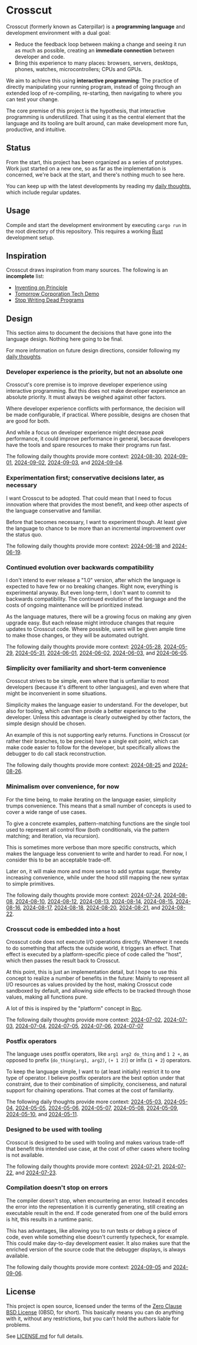 # Crosscut

Crosscut (formerly known as Caterpillar) is a **programming language** and
development environment with a dual goal:

- Reduce the feedback loop between making a change and seeing it run as much as
  possible, creating an **immediate connection** between developer and code.
- Bring this experience to many places: browsers, servers, desktops, phones,
  watches, microcontrollers; CPUs and GPUs.

We aim to achieve this using **interactive programming**: The practice of
directly manipulating your running program, instead of going through an extended
loop of re-compiling, re-starting, then navigating to where you can test your
change.

The core premise of this project is the hypothesis, that interactive programming
is underutilized. That using it as the central element that the language and its
tooling are built around, can make development more fun, productive, and
intuitive.

## Status

From the start, this project has been organized as a series of prototypes. Work
just started on a new one, so as far as the implementation is concerned, we're
back at the start, and there's nothing much to see here.

You can keep up with the latest developments by reading my [daily thoughts],
which include regular updates.

## Usage

Compile and start the development environment by executing `cargo run` in the
root directory of this repository. This requires a working
[Rust](https://rust-lang.org/) development setup.

## Inspiration

Crosscut draws inspiration from many sources. The following is an **incomplete**
list:

- [Inventing on Principle](https://vimeo.com/906418692)
- [Tomorrow Corporation Tech Demo](https://www.youtube.com/watch?v=72y2EC5fkcE)
- [Stop Writing Dead Programs](https://jackrusher.com/strange-loop-2022/)

## Design

This section aims to document the decisions that have gone into the language
design. Nothing here going to be final.

For more information on future design directions, consider following my
[daily thoughts].

### Developer experience is the priority, but not an absolute one

Crosscut's core premise is to improve developer experience using interactive
programming. But this does not make developer experience an absolute priority.
It must always be weighed against other factors.

Where developer experience conflicts with performance, the decision will be made
configurable, if practical. Where possible, designs are chosen that are good for
both.

And while a focus on developer experience might decrease _peak_ performance, it
could improve performance in general, because developers have the tools and
spare resources to make their programs run fast.

The following daily thoughts provide more context:
[2024-08-30](https://capi.hannobraun.com/daily/2024-08-30),
[2024-09-01](https://capi.hannobraun.com/daily/2024-09-01),
[2024-09-02](https://capi.hannobraun.com/daily/2024-09-02),
[2024-09-03](https://capi.hannobraun.com/daily/2024-09-03), and
[2024-09-04](https://capi.hannobraun.com/daily/2024-09-04).

### Experimentation first; conservative decisions later, as necessary

I want Crosscut to be adopted. That could mean that I need to focus innovation
where that provides the most benefit, and keep other aspects of the language
conservative and familiar.

Before that becomes necessary, I want to experiment though. At least give the
language to chance to be more than an incremental improvement over the status
quo.

The following daily thoughts provide more context:
[2024-06-18](https://capi.hannobraun.com/daily/2024-06-18) and
[2024-06-19](https://capi.hannobraun.com/daily/2024-06-19).

### Continued evolution over backwards compatibility

I don't intend to ever release a "1.0" version, after which the language is
expected to have few or no breaking changes. Right now, everything is
experimental anyway. But even long-term, I don't want to commit to backwards
compatibility. The continued evolution of the language and the costs of ongoing
maintenance will be prioritized instead.

As the language matures, there will be a growing focus on making any given
upgrade easy. But each release might introduce changes that require updates to
Crosscut code. Where possible, users will be given ample time to make those
changes, or they will be automated outright.

The following daily thoughts provide more context:
[2024-05-28](https://capi.hannobraun.com/daily/2024-05-28),
[2024-05-29](https://capi.hannobraun.com/daily/2024-05-29),
[2024-05-31](https://capi.hannobraun.com/daily/2024-05-31),
[2024-06-01](https://capi.hannobraun.com/daily/2024-06-01),
[2024-06-02](https://capi.hannobraun.com/daily/2024-06-02),
[2024-06-03](https://capi.hannobraun.com/daily/2024-06-03), and
[2024-06-05](https://capi.hannobraun.com/daily/2024-06-05).

### Simplicity over familiarity and short-term convenience

Crosscut strives to be simple, even where that is unfamiliar to most developers
(because it's different to other languages), and even where that might be
inconvenient in some situations.

Simplicity makes the language easier to understand. For the developer, but also
for tooling, which can then provide a better experience to the developer. Unless
this advantage is clearly outweighed by other factors, the simple design should
be chosen.

An example of this is not supporting early returns. Functions in Crosscut (or
rather their branches, to be precise) have a single exit point, which can make
code easier to follow for the developer, but specifically allows the debugger to
do call stack reconstruction.

The following daily thoughts provide more context:
[2024-08-25](https://capi.hannobraun.com/daily/2024-08-25) and
[2024-08-26](https://capi.hannobraun.com/daily/2024-08-26).

### Minimalism over convenience, for now

For the time being, to make iterating on the language easier, simplicity trumps
convenience. This means that a small number of concepts is used to cover a wide
range of use cases.

To give a concrete examples, pattern-matching functions are the single tool used
to represent all control flow (both conditionals, via the pattern matching; and
iteration, via recursion).

This is sometimes more verbose than more specific constructs, which makes the
language less convenient to write and harder to read. For now, I consider this
to be an acceptable trade-off.

Later on, it will make more and more sense to add syntax sugar, thereby
increasing convenience, while under the hood still mapping the new syntax to
simple primitives.

The following daily thoughts provide more context:
[2024-07-24](https://capi.hannobraun.com/daily/2024-07-24),
[2024-08-08](https://capi.hannobraun.com/daily/2024-08-08),
[2024-08-10](https://capi.hannobraun.com/daily/2024-08-10),
[2024-08-12](https://capi.hannobraun.com/daily/2024-08-12),
[2024-08-13](https://capi.hannobraun.com/daily/2024-08-13),
[2024-08-14](https://capi.hannobraun.com/daily/2024-08-14),
[2024-08-15](https://capi.hannobraun.com/daily/2024-08-15),
[2024-08-16](https://capi.hannobraun.com/daily/2024-08-16),
[2024-08-17](https://capi.hannobraun.com/daily/2024-08-17),
[2024-08-18](https://capi.hannobraun.com/daily/2024-08-18),
[2024-08-20](https://capi.hannobraun.com/daily/2024-08-20),
[2024-08-21](https://capi.hannobraun.com/daily/2024-08-21), and
[2024-08-22](https://capi.hannobraun.com/daily/2024-08-22).

### Crosscut code is embedded into a host

Crosscut code does not execute I/O operations directly. Whenever it needs to do
something that affects the outside world, it triggers an effect. That effect is
executed by a platform-specific piece of code called the "host", which then
passes the result back to Crosscut.

At this point, this is just an implementation detail, but I hope to use this
concept to realize a number of benefits in the future: Mainly to represent all
I/O resources as values provided by the host, making Crosscut code sandboxed by
default, and allowing side effects to be tracked through those values, making
all functions pure.

A lot of this is inspired by the "platform" concept in [Roc].

The following daily thoughts provide more context:
[2024-07-02](https://capi.hannobraun.com/daily/2024-07-02),
[2024-07-03](https://capi.hannobraun.com/daily/2024-07-03),
[2024-07-04](https://capi.hannobraun.com/daily/2024-07-04),
[2024-07-05](https://capi.hannobraun.com/daily/2024-07-05),
[2024-07-06](https://capi.hannobraun.com/daily/2024-07-06),
[2024-07-07](https://capi.hannobraun.com/daily/2024-07-07)

[Roc]: https://www.roc-lang.org/

### Postfix operators

The language uses postfix operators, like `arg1 arg2 do_thing` and `1 2 +`, as
opposed to prefix (`do_thing(arg1, arg2)`, `(+ 1 2)`) or infix (`1 + 2`)
operators.

To keep the language simple, I want to (at least initially) restrict it to one
type of operator. I believe postfix operators are the best option under that
constraint, due to their combination of simplicity, conciseness, and natural
support for chaining operations. That comes at the cost of familiarity.

The following daily thoughts provide more context:
[2024-05-03](https://capi.hannobraun.com/daily/2024-05-03),
[2024-05-04](https://capi.hannobraun.com/daily/2024-05-04),
[2024-05-05](https://capi.hannobraun.com/daily/2024-05-05),
[2024-05-06](https://capi.hannobraun.com/daily/2024-05-06),
[2024-05-07](https://capi.hannobraun.com/daily/2024-05-07),
[2024-05-08](https://capi.hannobraun.com/daily/2024-05-08),
[2024-05-09](https://capi.hannobraun.com/daily/2024-05-09),
[2024-05-10](https://capi.hannobraun.com/daily/2024-05-10), and
[2024-05-11](https://capi.hannobraun.com/daily/2024-05-11).

### Designed to be used with tooling

Crosscut is designed to be used with tooling and makes various trade-off that
benefit this intended use case, at the cost of other cases where tooling is not
available.

The following daily thoughts provide more context:
[2024-07-21](https://capi.hannobraun.com/daily/2024-07-21),
[2024-07-22](https://capi.hannobraun.com/daily/2024-07-22), and
[2024-07-23](https://capi.hannobraun.com/daily/2024-07-23).

### Compilation doesn't stop on errors

The compiler doesn't stop, when encountering an error. Instead it encodes the
error into the representation it is currently generating, still creating an
executable result in the end. If code generated from one of the build errors is
hit, this results in a runtime panic.

This has advantages, like allowing you to run tests or debug a piece of code,
even while something else doesn't currently typecheck, for example. This could
make day-to-day development easier. It also makes sure that the enriched version
of the source code that the debugger displays, is always available.

The following daily thoughts provide more context:
[2024-09-05](https://capi.hannobraun.com/daily/2024-09-05) and
[2024-09-06](https://capi.hannobraun.com/daily/2024-09-06).

## License

This project is open source, licensed under the terms of the
[Zero Clause BSD License] (0BSD, for short). This basically means you can do
anything with it, without any restrictions, but you can't hold the authors
liable for problems.

See [LICENSE.md] for full details.

[Snake]: games/snake/snake.capi
[daily thoughts]: https://capi.hannobraun.com/daily
[Zero Clause BSD License]: https://opensource.org/licenses/0BSD
[LICENSE.md]: LICENSE.md
